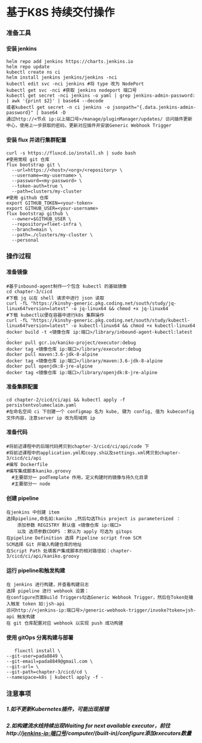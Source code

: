 # 基于K8S 持续交付操作
### 准备工具
#### 安装 jenkins
    helm repo add jenkins https://charts.jenkins.io
    helm repo update
    kubectl create ns ci
    helm install jenkins jenkins/jenkins -nci
    kubectl edit svc -nci jenkins #将 type 改为 NodePort
    kubectl get svc -nci #获取 jenkins nodeport 端口号
    kubectl get secret -nci jenkins -o yaml | grep jenkins-admin-password: | awk '{print $2}' | base64 --decode
    或者kubectl get secret -n ci jenkins -o jsonpath="{.data.jenkins-admin-password}" | base64 -D
    通过http://<节点 ip:以上端口号>/manage/pluginManager/updates/ 访问插件更新中心，使用上一步获取的密码，更新对应插件并安装Generic Webhook Trigger
#### 安装 flux 并进行集群配置
    curl -s https://fluxcd.io/install.sh | sudo bash 
    #使用常规 git 仓库
    flux bootstrap git \
      --url=https://<host>/<org>/<repository> \
      --username=<my-username> \
      --password=<my-password> \
      --token-auth=true \
      --path=clusters/my-cluster
    #使用 github 仓库
    export GITHUB_TOKEN=<your-token>
    export GITHUB_USER=<your-username>
    flux bootstrap github \
      --owner=$GITHUB_USER \
      --repository=fleet-infra \
      --branch=main \
      --path=./clusters/my-cluster \
      --personal
### 操作过程
#### 准备镜像
    #基于inbound-agent制作一个包含 kubectl 的基础镜像
    cd chapter-3/cicd
    #下载 jq 以在 shell 请求中进行 json 读取
    curl -fL "https://kinshy-generic.pkg.coding.net/south/study/jq-linux64?version=latest" -o jq-linux64 && chmod +x jq-linux64
    #下载 kubectl以便在容器中进行k8s 集群操作
    curl -fL "https://kinshy-generic.pkg.coding.net/south/study/kubectl-linux64?version=latest" -o kubectl-linux64 && chmod +x kubectl-linux64
    docker build -t <镜像仓库 ip:端口>/library/inbound-agent-kubectl:latest .
    docker pull gcr.io/kaniko-project/executor:debug
    docker tag <镜像仓库 ip:端口>/library/executor:debug
    docker pull maven:3.6-jdk-8-alpine
    docker tag <镜像仓库 ip:端口>/library/maven:3.6-jdk-8-alpine
    docker pull openjdk:8-jre-alpine
    docker tag <镜像仓库 ip:端口>/library/openjdk:8-jre-alpine
#### 准备集群配置
    cd chapter-2/cicd/ci/api && kubectl apply -f persistentvolumeclaim.yaml
    #在命名空间 ci 下创建一个 configmap 名为 kube, 键为 config, 值为 kubeconfig 文件内容，注意server ip 改为局域网 ip
#### 准备代码
    #将前述课程中的后端代码拷贝到chapter-3/cicd/ci/api/code 下
    #将前述课程中的application.yml和copy.sh以及settings.xml拷贝到chapter-3/cicd/ci/api
    #编写 Dockerfile
    #编写集成脚本kaniko.groovy
      #主要部分一 podTemplate 作用，定义构建时的镜像与持久化目录
      #主要部分一 node
#### 创建 pipeline
    在jenkins 中创建 item
    选择pipeline,命名如:kaniko ,然后勾选This project is parameterized ： 
        添加参数 REGISTRY 默认值 <镜像仓库 ip:端口>
        以及 选项参数CDOPS ：默认为 apply 可选为 gitops
    在pipeline Definition 选择 Pipeline script from SCM
    SCM选择 Git 并输入构建仓库的地址
    在Script Path 处填客户集成脚本的相对路径如：chapter-3/cicd/ci/api/kaniko.groovy
#### 运行 pipeline和触发构建
    在 jenkins 进行构建，并查看构建日志
    选择 pipeline 进行 webhook 设置：
    在configure页面Build Triggers勾选Generic Webhook Trigger，然后在Token处输入触发 token 如:jsh-api
    访问http://<jenkins-ip:端口号>/generic-webhook-trigger/invoke?token=jsh-api 触发构建
    在 git 仓库配置对应 webhook 以实现 push 成功构建
#### 使用 gitOps 分离构建与部署
       fluxctl install \
    --git-user=pada8849 \
    --git-email=pada8849@gmail.com \
    --git-url= \
    --git-path=chapter-3/cicd/cd \
    --namespace=k8s | kubectl apply -f -
### 注意事项
##### 1.如不更新Kubernetes插件，可能出现报错
##### 2.如构建流水线持续出现Waiting for next available executor，前往http://<jenkins-ip:端口号>/computer/(built-in)/configure添加executors数量
